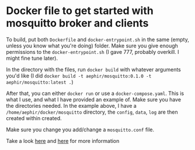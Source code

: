# Docker file to get started with mosquitto broker and clients

To build, put both `Dockerfile` and `docker-entrypoint.sh` in the same (empty, unless you know what you're doing) folder. Make sure you give enough permissions to the `docker-entrypoint.sh` (I gave 777, probably overkill. I might fine tune later).

In the directory with the files, run `docker build` with whatever arguments you'd like (I did `docker build -t aephir/mosquitto:0.1.0 -t aephir/mosquitto:latest .`)

After that, you can either `docker run` or use a `docker-compose.yaml`. This is what I use, and what I have provided an example of. Make sure you have the directories needed. In the example above, I have a `/home/aephir/docker/mosquitto` directory, the `config`, `data`, `log` are then created within created.

Make sure you change you add/change a `mosquitto.conf` file.

Take a look [here](https://github.com/eclipse/mosquitto/tree/master/docker/1.4.14) and [here](https://hub.docker.com/_/eclipse-mosquitto/) for more information
